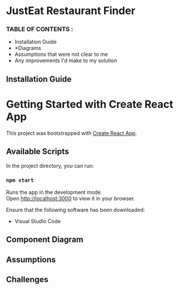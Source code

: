 # JustEat Restaurant Finder 

### TABLE OF CONTENTS :
* Installation Guide
* *Diagrams
* Assumptions that were not clear to me
* Any improvements I'd make to my solution

## Installation Guide 

# Getting Started with Create React App

This project was bootstrapped with [Create React App](https://github.com/facebook/create-react-app).

## Available Scripts

In the project directory, you can run:

### `npm start`

Runs the app in the development mode.\
Open [http://localhost:3000](http://localhost:3000) to view it in your browser.

 Ensure that the following software	has been downloaded:
   * Visual Studio Code

## Component Diagram 

## Assumptions 

## Challenges 
